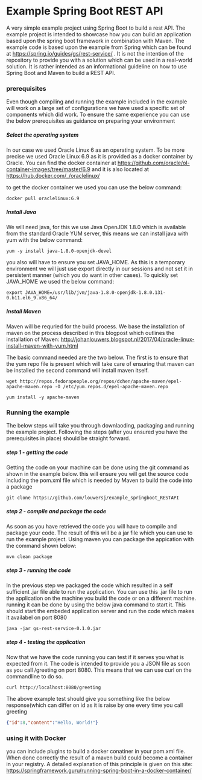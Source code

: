 # Example Spring Boot REST API
A very simple example project using Spring Boot to build a rest API. The example project is intended to showcase how you can build an application based upon the spring boot framework in combination with Maven. The example code is based upon the example from Spring which can be found at https://spring.io/guides/gs/rest-service/ . It is not the intention of the repository to provide you with a solution which can be used in a real-world solution. It is rather intended as an informational guideline on how to use Spring Boot and Maven to build a REST API. 

### prerequisites
Even though compiling and running the example included in the example will work on a large set of configurations we have used a specific set of components which did work. To ensure the same experience you can use the below prerequisites as guidance on preparing your environment

##### Select the operating system
In our case we used Oracle Linux 6 as an operating system. To be more precise we used Oracle Linux 6.9 as it is provided as a docker container by Oracle. You can find the docker container at https://github.com/oracle/ol-container-images/tree/master/6.9 and it is also located at https://hub.docker.com/_/oraclelinux/ 

to get the docker container we used you can use the below command:
```shell
docker pull oraclelinux:6.9
```

##### Install Java
We will need java, for this we use Java OpenJDK 1.8.0 which is available from the standard Oracle YUM server, this means we can install java with yum with the below command:
```shell
yum -y install java-1.8.0-openjdk-devel
```

you also will have to ensure you set JAVA_HOME. As this is a temporary environment we will just use export directly in our sessions and not set it in persistent manner (which you do want in other cases). To quickly set JAVA_HOME we used the below command:
```shell
export JAVA_HOME=/usr/lib/jvm/java-1.8.0-openjdk-1.8.0.131-0.b11.el6_9.x86_64/
```

##### Install Maven
Maven will be requried for the build process. We base the installation of maven on the process described in this blogpost which outlines the installation of Maven: http://johanlouwers.blogspot.nl/2017/04/oracle-linux-install-maven-with-yum.html 

The basic command needed are the two below. The first is to ensure that the yum repo file is present which will take care of ensuring that maven can be installed the second command will install maven itself. 

```shell
wget http://repos.fedorapeople.org/repos/dchen/apache-maven/epel-apache-maven.repo -O /etc/yum.repos.d/epel-apache-maven.repo

yum install -y apache-maven
```

### Running the example
The below steps will take you through downlaoding, packaging and running the example project. Following the steps (after you ensured you have the prerequisites in place) should be straight forward. 

##### step 1 - getting the code
Getting the code on your machine can be done using the git command as shown in the example below. this will ensure you will get the source code including the pom.xml file which is needed by Maven to build the code into a package
```shell
git clone https://github.com/louwersj/example_springboot_RESTAPI
```

##### step 2 - compile and package the code
As soon as you have retrieved the code you will have to compile and package your code. The result of this will be a jar file which you can use to run the example project. Using maven you can package the appication with the command shown below:
```shell
mvn clean package
```

##### step 3 - running the code
In the previous step we packaged the code which resulted in a self sufficient .jar file able to run the application. You can use this .jar file to run the application on the machine you build the code or on a different machine. running it can be done by using the below java command to start it. This should start the embeded application server and run the code which makes it availabel on port 8080
```shell
java -jar gs-rest-service-0.1.0.jar
```

##### step 4 - testing the application
Now that we have the code running you can test if it serves you what is expected from it. The code is intended to provide you a JSON file as soon as you call /greeting on port 8080. This means that we can use curl on the commandline to do so. 

```shell
curl http://localhost:8080/greeting
```
The above example test should give you something like the below response(which can differ on id as it is raise by one every time you call  greeting 
```json
{"id":8,"content":"Hello, World!"}
```

### using it with Docker
you can include plugins to build a docker conatiner in your pom.xml file. When done correctly the result of a maven build could become a container in your registry. A detailed explanation of this principle is given on this site: https://springframework.guru/running-spring-boot-in-a-docker-container/
